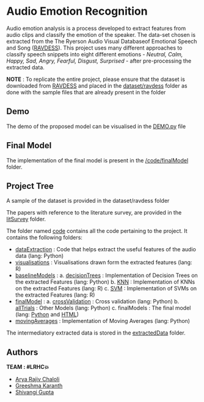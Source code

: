 # Audio Emotion Recognition

Audio emotion analysis is a process developed to extract features from audio clips and classify the emotion of the speaker. The data-set chosen is extracted from the The Ryerson Audio Visual Databaseof Emotional Speech and Song ([RAVDESS](https://www.kaggle.com/uwrfkaggler/ravdess-emotional-speech-audio)). This project uses many different approaches to classify speech snippets into eight different emotions - *Neutral, Calm, Happy, Sad, Angry, Fearful, Disgust, Surprised* - after pre-processing the extracted data.

**NOTE** : To replicate the entire project, please ensure that the dataset is downloaded from [RAVDESS](https://www.kaggle.com/uwrfkaggler/ravdess-emotional-speech-audio) and placed in the [dataset/ravdess](https://github.com/AryaRajivChaloli/Audio-Emotion-Recognition/tree/master/dataset/ravdess) folder as done with the sample files that are already present in the folder

## Demo

The demo of the proposed model can be visualised in the [DEMO.py](https://github.com/AryaRajivChaloli/Audio-Emotion-Recognition/tree/master/DEMO.py) file

## Final Model

The implementation of the final model is present in the [/code/finalModel](https://github.com/AryaRajivChaloli/Audio-Emotion-Recognition/tree/master/code/4_finalModel) folder.

## Project Tree

A sample of the dataset is provided in the dataset/ravdess folder

The papers with reference to the literature survey, are provided in the [litSurvey](https://github.com/AryaRajivChaloli/Audio-Emotion-Recognition/tree/master/litSurvey) folder.

The folder named [code](https://github.com/AryaRajivChaloli/Audio-Emotion-Recognition/tree/master/code) contains all the code pertaining to the project.
It contains the following folders:
* [dataExtraction](https://github.com/AryaRajivChaloli/Audio-Emotion-Recognition/tree/master/code/1_dataExtraction) : Code that helps extract the useful features of the audio data (lang: Python)
* [visualisations](https://github.com/AryaRajivChaloli/Audio-Emotion-Recognition/tree/master/code/2_visualisations) : Visualisations drawn form the extracted features (lang: R)
* [baselineModels](https://github.com/AryaRajivChaloli/Audio-Emotion-Recognition/tree/master/code/3_baselineModels) : 
	a. [decisionTrees](https://github.com/AryaRajivChaloli/Audio-Emotion-Recognition/tree/master/code/3_baselineModels/1_decisionTrees) : Implementation of Decision Trees on the extracted Features (lang: Python)
	b. [KNN](https://github.com/AryaRajivChaloli/Audio-Emotion-Recognition/tree/master/code/3_baselineModels/2_KNN) : Implementation of KNNs on the extracted Features (lang: R)
	c. [SVM](https://github.com/AryaRajivChaloli/Audio-Emotion-Recognition/tree/master/code/3_baselineModels/3_SVM) : Implementation of SVMs on the extracted Features (lang: R)
* [finalModel](https://github.com/AryaRajivChaloli/Audio-Emotion-Recognition/tree/master/code/4_finalModel) : 
	a. [crossValidation](https://github.com/AryaRajivChaloli/Audio-Emotion-Recognition/blob/master/code/4_finalModel/1_cross_validation.py) : Cross validation (lang: Python)
	b. [allTrials](https://github.com/AryaRajivChaloli/Audio-Emotion-Recognition/blob/master/code/4_finalModel/2_all_trials.py) : Other Models (lang: Python)
    c. finalModels : The final model (lang: [Python](https://github.com/AryaRajivChaloli/Audio-Emotion-Recognition/blob/master/code/4_finalModel/3_finalModels.ipynb) and [HTML](https://github.com/AryaRajivChaloli/Audio-Emotion-Recognition/blob/master/code/4_finalModel/3_finalModels.html))
* [movingAverages](https://github.com/AryaRajivChaloli/Audio-Emotion-Recognition/tree/master/code/5_movingAverages) : Implementation of Moving Averages (lang: Python)

The intermediatory extracted data is stored in the [extractedData](https://github.com/AryaRajivChaloli/Audio-Emotion-Recognition/tree/master/extractedData) folder.

## Authors
**TEAM : #LRHC💥**
* [Arya Rajiv Chaloli](https://github.com/AryaRajivChaloli)
* [Greeshma Karanth](https://github.com/GreeshmaKaranth)
* [Shivangi Gupta](https://github.com/shivangi1299)
